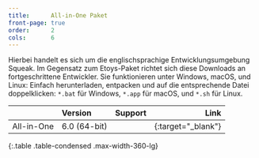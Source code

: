 ```yaml
---
title:      All-in-One Paket
front-page: true
order:      2
cols:       6
---
```


Hierbei handelt es sich um die englischsprachige Entwicklungsumgebung
Squeak. Im Gegensatz zum Etoys-Paket richtet sich diese Downloads
an fortgeschrittene Entwickler. Sie funktionieren unter
Windows, macOS, und Linux: Einfach herunterladen, entpacken und auf die
entsprechende Datei doppelklicken: `*.bat` für Windows, `*.app` für macOS, und
`*.sh` für Linux.

|            | Version   | Support   | Link   |
| ---------- |:--------- |:--------- | ------:|
| All-in-One | 6.0 (64-bit) | <i class="fa fa-windows"></i> <i class="fa fa-apple"></i> <i class="fa fa-linux"></i> | [<i class="fa fa-download"></i>][allinone]{:target="_blank"} |
{:.table .table-condensed .max-width-360-lg}

[allinone]: https://files.squeak.org/6.0/Squeak6.0-22104-64bit/Squeak6.0-22104-64bit-All-in-One.zip
